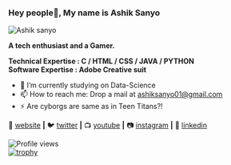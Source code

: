 ### Hey people👋, My name is Ashik Sanyo

![Ashik sanyo](https://user-images.githubusercontent.com/66254994/100312196-a9e89c00-2fd7-11eb-95c8-e475aa4cfcc7.png)

**A tech enthusiast and a Gamer.**

**Technical Expertise : C / HTML / CSS / JAVA / PYTHON**                                                                                                                             
**Software Expertise  :  Adobe Creative suit**


- 🔭 I’m currently studying on Data-Science 
- 📫 How to reach me: Drop a mail at ashiksanyo01@gmail.com 
- ⚡ Are cyborgs are same as in Teen Titans?! 

🏡 [website][website] **|** 
🐦 [twitter][twitter] **|** 
📺 [youtube][youtube] **|** 
📷 [instagram][instagram] **|** 
👔 [linkedin][linkedin]

[website]: https://ashiksanyo.netlify.app/ 
[twitter]: https://twitter.com/AshSanyo
[youtube]: https://www.youtube.com/channel/UCYIyG5lE2VW-4NzXVLPAbRA
[instagram]: https://www.instagram.com/sanyo.jpeg/
[linkedin]: https://www.linkedin.com/in/ashik-sanyo-3557ab1aa/

![Profile views](https://gpvc.arturio.dev/ashiksanyo10)  
[![trophy](https://github-profile-trophy.vercel.app/?username=ryo-ma)](https://github.com/ryo-ma/github-profile-trophy)


